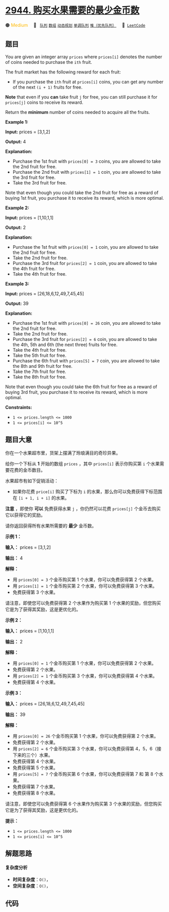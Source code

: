 # [2944. 购买水果需要的最少金币数](https://leetcode.com/problems/minimum-number-of-coins-for-fruits)

🟠 <font color=#ffb800>Medium</font>&emsp; 🔖&ensp; [`队列`](/leetcode-js/outline/tag/queue.md) [`数组`](/leetcode-js/outline/tag/array.md) [`动态规划`](/leetcode-js/outline/tag/dynamic-programming.md) [`单调队列`](/leetcode-js/outline/tag/monotonic-queue.md) [`堆（优先队列）`](/leetcode-js/outline/tag/heap-priority-queue.md)&emsp; 🔗&ensp;[`LeetCode`](https://leetcode.com/problems/minimum-number-of-coins-for-fruits)

## 题目

You are given an integer array `prices` where `prices[i]` denotes the number
of coins needed to purchase the `ith` fruit.

The fruit market has the following reward for each fruit:

  * If you purchase the `ith` fruit at `prices[i]` coins, you can get any number of the next `(i + 1)` fruits for free.

**Note** that even if you **can** take fruit `j` for free, you can still
purchase it for `prices[j]` coins to receive its reward.

Return the **minimum** number of coins needed to acquire all the fruits.



**Example 1:**

**Input:** prices = [3,1,2]

**Output:** 4

**Explanation:**

  * Purchase the 1st fruit with `prices[0] = 3` coins, you are allowed to take the 2nd fruit for free.
  * Purchase the 2nd fruit with `prices[1] = 1` coin, you are allowed to take the 3rd fruit for free.
  * Take the 3rd fruit for free.

Note that even though you could take the 2nd fruit for free as a reward of
buying 1st fruit, you purchase it to receive its reward, which is more
optimal.

**Example 2:**

**Input:** prices = [1,10,1,1]

**Output:** 2

**Explanation:**

  * Purchase the 1st fruit with `prices[0] = 1` coin, you are allowed to take the 2nd fruit for free.
  * Take the 2nd fruit for free.
  * Purchase the 3rd fruit for `prices[2] = 1` coin, you are allowed to take the 4th fruit for free.
  * Take the 4th fruit for free.

**Example 3:**

**Input:** prices = [26,18,6,12,49,7,45,45]

**Output:** 39

**Explanation:**

  * Purchase the 1st fruit with `prices[0] = 26` coin, you are allowed to take the 2nd fruit for free.
  * Take the 2nd fruit for free.
  * Purchase the 3rd fruit for `prices[2] = 6` coin, you are allowed to take the 4th, 5th and 6th (the next three) fruits for free.
  * Take the 4th fruit for free.
  * Take the 5th fruit for free.
  * Purchase the 6th fruit with `prices[5] = 7` coin, you are allowed to take the 8th and 9th fruit for free.
  * Take the 7th fruit for free.
  * Take the 8th fruit for free.

Note that even though you could take the 6th fruit for free as a reward of
buying 3rd fruit, you purchase it to receive its reward, which is more
optimal.



**Constraints:**

  * `1 <= prices.length <= 1000`
  * `1 <= prices[i] <= 10^5`


## 题目大意

你在一个水果超市里，货架上摆满了玲琅满目的奇珍异果。

给你一个下标从 **1**  开始的数组 `prices` ，其中 `prices[i]` 表示你购买第 `i` 个水果需要花费的金币数目。

水果超市有如下促销活动：

  * 如果你花费 `price[i]` 购买了下标为 `i` 的水果，那么你可以免费获得下标范围在 `[i + 1, i + i]` 的水果。

**注意**  ，即使你 **可以**  免费获得水果 `j` ，你仍然可以花费 `prices[j]` 个金币去购买它以获得它的奖励。

请你返回获得所有水果所需要的 **最少**  金币数。



**示例 1：**

**输入：** prices = [3,1,2]

**输出：** 4

**解释：**

  * 用 `prices[0] = 3` 个金币购买第 1 个水果，你可以免费获得第 2 个水果。
  * 用 `prices[1] = 1` 个金币购买第 2 个水果，你可以免费获得第 3 个水果。
  * 免费获得第 3 个水果。

请注意，即使您可以免费获得第 2 个水果作为购买第 1 个水果的奖励，但您购买它是为了获得其奖励，这是更优化的。

**示例 2：**

**输入：** prices = [1,10,1,1]

**输出：** 2

**解释：**

  * 用 `prices[0] = 1` 个金币购买第 1 个水果，你可以免费获得第 2 个水果。
  * 免费获得第 2 个水果。
  * 用 `prices[2] = 1` 个金币购买第 3 个水果，你可以免费获得第 4 个水果。
  * 免费获得第 4 个水果。

**示例 3：**

**输入：** prices = [26,18,6,12,49,7,45,45]

**输出：** 39

**解释：**

  * 用 `prices[0] = 26` 个金币购买第 1 个水果，你可以免费获得第 2 个水果。
  * 免费获得第 2 个水果。
  * 用 `prices[2] = 6` 个金币购买第 3 个水果，你可以免费获得第 4，5，6（接下来的三个）水果。
  * 免费获得第 4 个水果。
  * 免费获得第 5 个水果。
  * 用 `prices[5] = 7` 个金币购买第 6 个水果，你可以免费获得第 7 和 第 8 个水果。
  * 免费获得第 7 个水果。
  * 免费获得第 8 个水果。

请注意，即使您可以免费获得第 6 个水果作为购买第 3 个水果的奖励，但您购买它是为了获得其奖励，这是更优化的。



**提示：**

  * `1 <= prices.length <= 1000`
  * `1 <= prices[i] <= 10^5`


## 解题思路

#### 复杂度分析

- **时间复杂度**：`O()`，
- **空间复杂度**：`O()`，

## 代码

```javascript

```